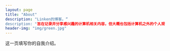 ```yaml
---
layout: page
title: "About"
description: "Linken的博客。“
description: "旨在记录并分享感兴趣的计算机相关内容，但大概也包括计算机之外的个人观点。" 
header-img: "img/green.jpg"
---
```


这一页填写你的自我介绍。





